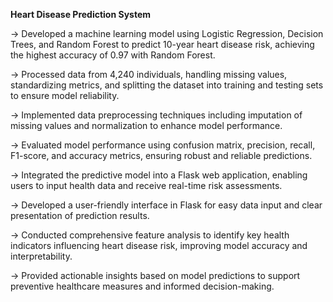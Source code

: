 **Heart Disease Prediction System**

-> Developed a machine learning model using Logistic Regression, Decision Trees, and Random Forest to predict 10-year heart disease risk, achieving the highest accuracy of 0.97 with Random Forest.

-> Processed data from 4,240 individuals, handling missing values, standardizing metrics, and splitting the dataset into training and testing sets to ensure model reliability.

-> Implemented data preprocessing techniques including imputation of missing values and normalization to enhance model performance.

-> Evaluated model performance using confusion matrix, precision, recall, F1-score, and accuracy metrics, ensuring robust and reliable predictions.

-> Integrated the predictive model into a Flask web application, enabling users to input health data and receive real-time risk assessments.

-> Developed a user-friendly interface in Flask for easy data input and clear presentation of prediction results.

-> Conducted comprehensive feature analysis to identify key health indicators influencing heart disease risk, improving model accuracy and interpretability.

-> Provided actionable insights based on model predictions to support preventive healthcare measures and informed decision-making.
